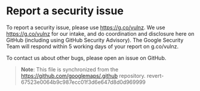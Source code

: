 # Report a security issue

To report a security issue, please use https://g.co/vulnz. We use
https://g.co/vulnz for our intake, and do coordination and disclosure here on
GitHub (including using GitHub Security Advisory). The Google Security Team will
respond within 5 working days of your report on g.co/vulnz.

To contact us about other bugs, please open an issue on GitHub.

> **Note**: This file is synchronized from the https://github.com/googlemaps/.github repository.
> revert-67523e0064b9c987ecc01f3d6e647d8d0d969999
